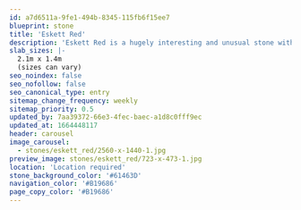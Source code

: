```yaml
---
id: a7d6511a-9fe1-494b-8345-115fb6f15ee7
blueprint: stone
title: 'Eskett Red'
description: 'Eskett Red is a hugely interesting and unusual stone with its white veins threading their way through the brown mottles and silvery incursions, whilst others crisscross across the face of the stone. This is a very distinctive ‘marble’ and its rarity is exemplified in its popularity.'
slab_sizes: |-
  2.1m x 1.4m
  (sizes can vary)
seo_noindex: false
seo_nofollow: false
seo_canonical_type: entry
sitemap_change_frequency: weekly
sitemap_priority: 0.5
updated_by: 7aa39372-66e3-4fec-baec-a1d8c0fff9ec
updated_at: 1664448117
header: carousel
image_carousel:
  - stones/eskett_red/2560-x-1440-1.jpg
preview_image: stones/eskett_red/723-x-473-1.jpg
location: 'Location required'
stone_background_color: '#61463D'
navigation_color: '#B19686'
page_copy_color: '#B19686'
---
```

